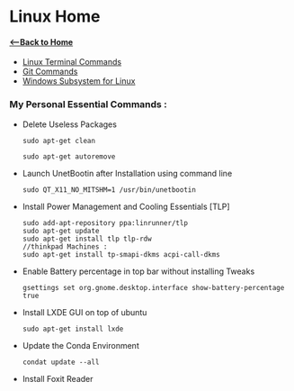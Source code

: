 # Linux Home  
#### [<--Back to Home](../Readme.md)

* [Linux Terminal Commands](commands.md)
* [Git Commands](git.md)
* [Windows Subsystem for Linux](wsl.md)





### My Personal Essential Commands :

- Delete Useless Packages

  ```
  sudo apt-get clean
  
  sudo apt-get autoremove
  ```

- Launch UnetBootin after Installation using command line  

  ```
  sudo QT_X11_NO_MITSHM=1 /usr/bin/unetbootin
  ```

- Install Power Management and Cooling Essentials [TLP]

  ```
  sudo add-apt-repository ppa:linrunner/tlp
  sudo apt-get update
  sudo apt-get install tlp tlp-rdw
  //thinkpad Machines :
  sudo apt-get install tp-smapi-dkms acpi-call-dkms
  ```

- Enable Battery percentage in top bar without installing Tweaks

  ```shell
  gsettings set org.gnome.desktop.interface show-battery-percentage true
  ```

  

- Install LXDE GUI on top of ubuntu  

  ``` sudo apt-get install lxde ```

- Update the Conda Environment

  ``` 
  condat update --all
  ```

  

- Install Foxit Reader

  ``` 
  
  ```

